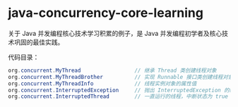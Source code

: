 # java-concurrency-core-learning
关于 Java 并发编程核心技术学习积累的例子，是 Java 并发编程初学者及核心技术巩固的最佳实践。

代码目录：

```java
org.concurrent.MyThread                 // 继承 Thread 类创建线程对象
org.concurrent.MyThreadBrother          // 实现 Runnable 接口类创建线程对象
org.concurrent.MyThreadInfo             // 线程实例对象的属性值
org.concurrent.InterruptedException     // 抛出 InterruptedException 的线程，中断状态被重置为默认状态 false
org.concurrent.InterruptedThread        // 一直运行的线程，中断状态为 true
```
